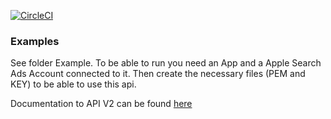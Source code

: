[![CircleCI](https://circleci.com/gh/kitchn-lab/go-apple-search-ads.svg?style=svg)](https://circleci.com/gh/kitchn-lab/go-apple-search-ads)

### Examples

See folder Example. To be able to run you need an App and a Apple Search Ads Account connected to it.
Then create the necessary files (PEM and KEY) to be able to use this api.

Documentation to API V2 can be found [here](https://searchads.apple.com/v/advanced/help/b/docs/pdf/apple-search-ads-api-2.zip)
